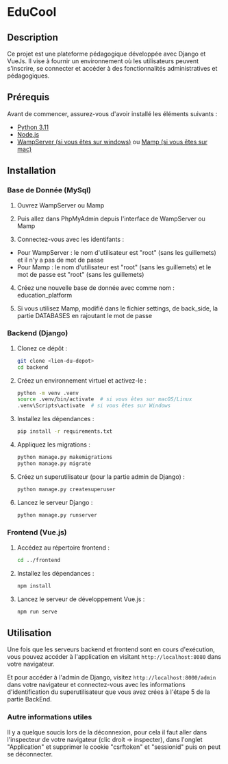 # EduCool

## Description
Ce projet est une plateforme pédagogique développée avec Django et VueJs. Il vise à fournir un environnement où les utilisateurs peuvent s'inscrire, se connecter et accéder à des fonctionnalités administratives et pédagogiques.

## Prérequis
Avant de commencer, assurez-vous d'avoir installé les éléments suivants :
- [Python 3.11](https://www.python.org/downloads/)
- [Node.js](https://nodejs.org/fr/)
- [WampServer (si vous êtes sur windows)](https://www.wampserver.com/en/) ou [Mamp (si vous êtes sur mac)](https://www.mamp.info/en/downloads/)

## Installation

### Base de Donnée (MySql)

1. Ouvrez WampServer ou Mamp

2. Puis allez dans PhpMyAdmin depuis l'interface de WampServer ou Mamp

3. Connectez-vous avec les identifants :
- Pour WampServer : le nom d'utilisateur est "root" (sans les guillemets) et il n'y a pas de mot de passe
- Pour Mamp : le nom d'utilisateur est "root" (sans les guillemets) et le mot de passe est "root" (sans les guillemets)

4. Créez une nouvelle base de donnée avec comme nom : education_platform

5. Si vous utilisez Mamp, modifié dans le fichier settings, de back_side, la partie DATABASES en rajoutant le mot de passe

### Backend (Django)

1. Clonez ce dépôt :
   ```bash
   git clone <lien-du-depot>
   cd backend

2. Créez un environnement virtuel et activez-le :
    ```bash
    python -m venv .venv
    source .venv/bin/activate  # si vous êtes sur macOS/Linux
    .venv\Scripts\activate  # si vous êtes sur Windows

3. Installez les dépendances :
    ```bash
    pip install -r requirements.txt

4. Appliquez les migrations :
    ```bash
    python manage.py makemigrations
    python manage.py migrate

5. Créez un superutilisateur (pour la partie admin de Django) :
    ```bash
    python manage.py createsuperuser

6. Lancez le serveur Django :  
    ```bash
    python manage.py runserver

###	Frontend (Vue.js)
1. Accédez au répertoire frontend :
    ```bash
    cd ../frontend

2. Installez les dépendances :
    ```bash
    npm install

3. Lancez le serveur de développement Vue.js :
    ```bash
    npm run serve

## Utilisation
Une fois que les serveurs backend et frontend sont en cours d'exécution, vous pouvez accéder à l'application en visitant `http://localhost:8080` dans votre navigateur. 

Et pour accéder à l'admin de Django, visitez `http://localhost:8000/admin` dans votre navigateur et connectez-vous avec les informations d'identification du superutilisateur que vous avez crées à l'étape 5 de la partie BackEnd.


### Autre informations utiles
Il y a quelque soucis lors de la déconnexion, pour cela il faut aller dans l'inspecteur de votre navigateur (clic droit -> inspecter), dans l'onglet "Application" et supprimer le cookie "csrftoken" et "sessionid" puis on peut se déconnecter.
